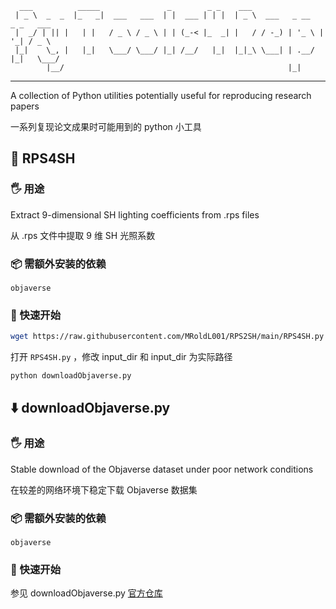 ```text
  ___          _____               _        _ _    ___                          
 | _ \  _  _  |_   _|  ___   ___  | |  ___ | | |  | _ \  ___   _ __   _ _   ___ 
 |  _/ | || |   | |   / _ \ / _ \ | | (_-< |_  _| |   / / -_) | '_ \ | '_| / _ \
 |_|    \_, |   |_|   \___/ \___/ |_| /__/   |_|  |_|_\ \___| | .__/ |_|   \___/
        |__/                                                  |_|               
```

---

A collection of Python utilities potentially useful for reproducing research papers

一系列复现论文成果时可能用到的 python 小工具

## 🔦 RPS4SH

### 🖐 用途
Extract 9-dimensional SH lighting coefficients from .rps files 

从 .rps 文件中提取 9 维 SH 光照系数

### 📦 需额外安装的依赖

`objaverse`

### 🚀 快速开始

```bash
wget https://raw.githubusercontent.com/MRoldL001/RPS2SH/main/RPS4SH.py
```

打开 `RPS4SH.py` ，修改 input_dir 和 input_dir 为实际路径

```bash
python downloadObjaverse.py
```

## ⬇️ downloadObjaverse.py

### 🖐 用途
Stable download of the Objaverse dataset under poor network conditions

在较差的网络环境下稳定下载 Objaverse 数据集

### 📦 需额外安装的依赖

`objaverse`

### 🚀 快速开始
参见 downloadObjaverse.py [官方仓库](https://github.com/MRoldL001/downloadObjaverse/tree/main)
